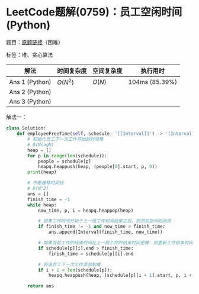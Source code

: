 # LeetCode题解(0759)：员工空闲时间(Python)

题目：[原题链接](https://leetcode-cn.com/problems/employee-free-time/)（困难）

标签：堆、贪心算法

| 解法           | 时间复杂度 | 空间复杂度 | 执行用时       |
| -------------- | ---------- | ---------- | -------------- |
| Ans 1 (Python) | $O(N^2)$   | $O(N)$     | 104ms (85.39%) |
| Ans 2 (Python) |            |            |                |
| Ans 3 (Python) |            |            |                |

解法一：

```python
class Solution:
    def employeeFreeTime(self, schedule: '[[Interval]]') -> '[Interval]':
        # 初始化员工下一次工作开始的时间堆
        # O(NlogN)
        heap = []
        for p in range(len(schedule)):
            people = schedule[p]
            heapq.heappush(heap, (people[0].start, p, 0))
        print(heap)

        # 不断推移时间线
        # O(N^2)
        ans = []
        finish_time = -1
        while heap:
            now_time, p, i = heapq.heappop(heap)

            # 如果工作时间开始于上一段工作时间结束之后，则添加空闲时间段
            if finish_time != -1 and now_time > finish_time:
                ans.append(Interval(finish_time, now_time))

            # 如果当前工作的结束时间比上一段工作的结束时间更晚，则更新工作结束时间
            if schedule[p][i].end > finish_time:
                finish_time = schedule[p][i].end

            # 将该员工下一次工作添加到堆
            if i + 1 < len(schedule[p]):
                heapq.heappush(heap, (schedule[p][i + 1].start, p, i + 1))

        return ans
```